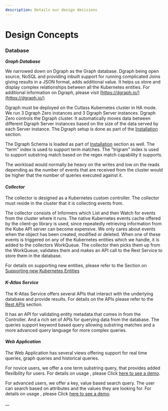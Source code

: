 ```yaml
---
description: Details our design decisions
---
```


# Design Concepts

### Database

_**Graph Database**_

We narrowed down on Dgraph as the Graph database. Dgraph being open source, NoSQL and providing inbuilt support for running complicated Joins giving results in a JSON format, adds additional value. It helps us store and display complex relationships between all the Kubernetes entities. For additional information on Dgraph, please visit [https://dgraph.io/](https://dgraph.io/)

Dgraph must be deployed on the Cutlass Kubernetes cluster in HA mode. We run 3 Dgraph Zero instances and 3 Dgraph Server instances. Dgraph Zero controls the Dgraph cluster. It automatically moves data between different Dgraph Server instances based on the size of the data served by each Server instance. The Dgraph setup is done as part of the [Installation](installation.md) section.

The Dgraph Schema is loaded as part of [Installation](installation.md) section as well. The "term" index is used to support term matches. The "trigram" index is used to support substring match based on the regex match capability it supports. 

The workload would normally be heavy on the writes and low on the reads depending as the number of events that are received from the cluster would be higher that the number of queries executed against it. 

#### _Collector_

The collector is designed as a Kubernetes custom controller. The collector must reside in the cluster that it is collecting events from.

The collector consists of Informers which List and then Watch for events from the cluster where it runs. The native Kubernetes events cache offered by the client-go library is used, since repeatedly retrieving information from the Kube API server can become expensive. We only cares about events when the object has been created, modified or deleted. When one of these events is triggered on any of the Kubernetes entities which we handle, it is added to the collectors WorkQueue. The collector then picks them up from the WorkQueue, validates them and makes an API call to the Rest Service to store them in the database.

For details on supporting new entities, please refer to the Section on [Supporting new Kubernetes Entities](supporting-new-kubernetes-entities.md)

#### _K-Atlas Service_

The K-Atlas Service offers several APIs that interact with the underlying database and provide results. For details on the APIs please refer to the [Rest APIs](rest-apis.md) section.

It has an API for validating entity metadata that comes in from the Controller. And a rich set of APIs for querying data from the database. The queries support keyword based query allowing substring matches and a more advanced query language for more complex queries.

#### _Web Application_

The Web Application has several views offering support for real time queries, graph queries and historical queries.

For novice users, we offer a one term substring query, that provides added flexilbility for users. For details on usage , please Click [here to see a demo](https://www.useloom.com/share/eb97aa1054004be197e3ed732223e689). 

For advanced users, we offer a key, value based search query. The user can search based on attributes and the values they are looking for. For details on usage , please Click [here to see a demo](https://www.useloom.com/share/eb97aa1054004be197e3ed732223e689).



\_\_




